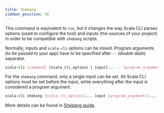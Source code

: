 ```yaml
---
title: Shebang
sidebar_position: 30
---
```


This command is equivalent to `run`, but it changes the way Scala CLI parses options (used to configure the tool) and
inputs (the sources of your project) in order to be compatible with `shebang` scripts.

Normally, inputs and `scala-cli` options can be mixed. Program arguments (to be passed to your app) have to be specified
after `--` (double dash) separator.

```bash ignore
scala-cli [command] [scala_cli_options | input]... -- [program_arguments]...
```

For the `shebang` command, only a single input can be set. All Scala CLI options must be set before
the input, while everything after the input is considered a program argument.

```bash ignore
scala-cli shebang [scala_cli_options]... input [program_arguments]...
```

More details can be found in [Shebang guide](/docs/guides/shebang).

